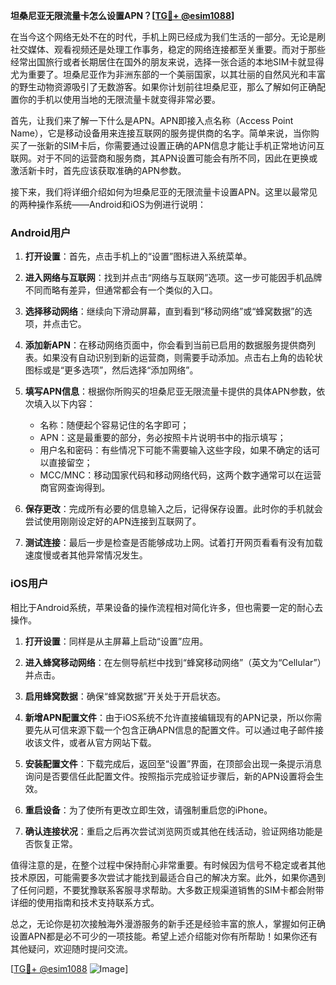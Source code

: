 **坦桑尼亚无限流量卡怎么设置APN？[[TG💪+ @esim1088](https://t.me/s/esim1088)]**

在当今这个网络无处不在的时代，手机上网已经成为我们生活的一部分。无论是刷社交媒体、观看视频还是处理工作事务，稳定的网络连接都至关重要。而对于那些经常出国旅行或者长期居住在国外的朋友来说，选择一张合适的本地SIM卡就显得尤为重要了。坦桑尼亚作为非洲东部的一个美丽国家，以其壮丽的自然风光和丰富的野生动物资源吸引了无数游客。如果你计划前往坦桑尼亚，那么了解如何正确配置你的手机以使用当地的无限流量卡就变得非常必要。

首先，让我们来了解一下什么是APN。APN即接入点名称（Access Point Name），它是移动设备用来连接互联网的服务提供商的名字。简单来说，当你购买了一张新的SIM卡后，你需要通过设置正确的APN信息才能让手机正常地访问互联网。对于不同的运营商和服务商，其APN设置可能会有所不同，因此在更换或激活新卡时，首先应该获取准确的APN参数。

接下来，我们将详细介绍如何为坦桑尼亚的无限流量卡设置APN。这里以最常见的两种操作系统——Android和iOS为例进行说明：

### Android用户

1. **打开设置**：首先，点击手机上的“设置”图标进入系统菜单。
   
2. **进入网络与互联网**：找到并点击“网络与互联网”选项。这一步可能因手机品牌不同而略有差异，但通常都会有一个类似的入口。

3. **选择移动网络**：继续向下滑动屏幕，直到看到“移动网络”或“蜂窝数据”的选项，并点击它。

4. **添加新APN**：在移动网络页面中，你会看到当前已启用的数据服务提供商列表。如果没有自动识别到新的运营商，则需要手动添加。点击右上角的齿轮状图标或是“更多选项”，然后选择“添加网络”。

5. **填写APN信息**：根据你所购买的坦桑尼亚无限流量卡提供的具体APN参数，依次填入以下内容：
   - 名称：随便起个容易记住的名字即可；
   - APN：这是最重要的部分，务必按照卡片说明书中的指示填写；
   - 用户名和密码：有些情况下可能不需要输入这些字段，如果不确定的话可以直接留空；
   - MCC/MNC：移动国家代码和移动网络代码，这两个数字通常可以在运营商官网查询得到。

6. **保存更改**：完成所有必要的信息输入之后，记得保存设置。此时你的手机就会尝试使用刚刚设定好的APN连接到互联网了。

7. **测试连接**：最后一步是检查是否能够成功上网。试着打开网页看看有没有加载速度慢或者其他异常情况发生。

### iOS用户

相比于Android系统，苹果设备的操作流程相对简化许多，但也需要一定的耐心去操作。

1. **打开设置**：同样是从主屏幕上启动“设置”应用。

2. **进入蜂窝移动网络**：在左侧导航栏中找到“蜂窝移动网络”（英文为“Cellular”）并点击。

3. **启用蜂窝数据**：确保“蜂窝数据”开关处于开启状态。

4. **新增APN配置文件**：由于iOS系统不允许直接编辑现有的APN记录，所以你需要先从可信来源下载一个包含正确APN信息的配置文件。可以通过电子邮件接收该文件，或者从官方网站下载。

5. **安装配置文件**：下载完成后，返回至“设置”界面，在顶部会出现一条提示消息询问是否要信任此配置文件。按照指示完成验证步骤后，新的APN设置将会生效。

6. **重启设备**：为了使所有更改立即生效，请强制重启您的iPhone。

7. **确认连接状况**：重启之后再次尝试浏览网页或其他在线活动，验证网络功能是否恢复正常。

值得注意的是，在整个过程中保持耐心非常重要。有时候因为信号不稳定或者其他技术原因，可能需要多次尝试才能找到最适合自己的解决方案。此外，如果你遇到了任何问题，不要犹豫联系客服寻求帮助。大多数正规渠道销售的SIM卡都会附带详细的使用指南和技术支持联系方式。

总之，无论你是初次接触海外漫游服务的新手还是经验丰富的旅人，掌握如何正确设置APN都是必不可少的一项技能。希望上述介绍能对你有所帮助！如果你还有其他疑问，欢迎随时提问交流。

[[TG💪+ @esim1088](https://t.me/s/esim1088) ![Image](https://i.postimg.cc/4NQfJmqS/Snipaste-2025-05-13-00-14-12.png)]